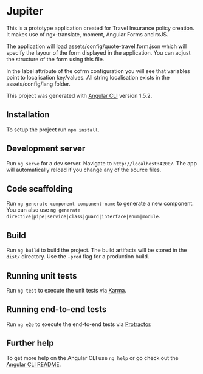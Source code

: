 # Jupiter

This is a prototype application created for Travel Insurance policy creation. It makes use of ngx-translate, moment,
Angular Forms and rxJS.

The application will load assets/config/quote-travel.form.json which will specify the layour of the form displayed in
the application. You can adjust the structure of the form using this file.

In the label attribute of the cofrm configuration you will see that variables point to localisation key/values. All
string localisation exists in the assets/config/lang folder.

This project was generated with [Angular CLI](https://github.com/angular/angular-cli) version 1.5.2.

## Installation

To setup the project run `npm install`.

## Development server

Run `ng serve` for a dev server. Navigate to `http://localhost:4200/`. The app will automatically reload if you change any of the source files.

## Code scaffolding

Run `ng generate component component-name` to generate a new component. You can also use `ng generate directive|pipe|service|class|guard|interface|enum|module`.

## Build

Run `ng build` to build the project. The build artifacts will be stored in the `dist/` directory. Use the `-prod` flag for a production build.

## Running unit tests

Run `ng test` to execute the unit tests via [Karma](https://karma-runner.github.io).

## Running end-to-end tests

Run `ng e2e` to execute the end-to-end tests via [Protractor](http://www.protractortest.org/).

## Further help

To get more help on the Angular CLI use `ng help` or go check out the [Angular CLI README](https://github.com/angular/angular-cli/blob/master/README.md).
